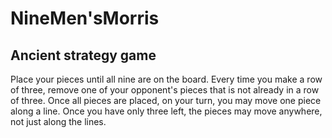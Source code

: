 # NineMen'sMorris

## Ancient strategy game

Place your pieces until all nine are on the board. Every time you make
a row of three, remove one of your opponent's pieces that is not already
in a row of three. Once all pieces are placed, on your turn, you may
move one piece along a line. Once you have only three left, the pieces
may move anywhere, not just along the lines.